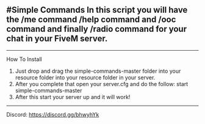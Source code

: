 #Simple Commands
In this script you will have the /me command /help command and /ooc command and finally /radio command for your chat in your FiveM server.
---------------------------------------------------------------------------------------------------------------

---------------------------------------------------------------------------------------------------------------

How To Install 

1. Just drop and drag the simple-commands-master folder into your resource folder into your resource folder in your server. 
2. After you complete that open your server.cfg and do the follow: start simple-commands-master
3. After this start your server up and it will work!
----------------------------------------------------------------------------------------------------------------

Discord:  https://discord.gg/bhwyhYk

